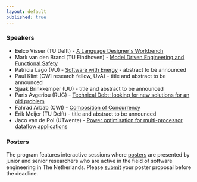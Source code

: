 ```yaml
---
layout: default
published: true
---
```


### Speakers

* Eelco Visser (TU Delft) - [A Language Designer's Workbench](./visser)
* Mark van den Brand (TU Eindhoven) - [Model Driven Engineering and Functional Safety](./vandenbrand)
* Patricia Lago (VU) - [Software with Energy](./lago) - abstract to be announced
* Paul Klint (CWI research fellow, UvA) - title and abstract to be announced
* Sjaak Brinkkemper (UU) - title and abstract to be announced
* Paris Avgeriou (RUG) - [Technical Debt: looking for new solutions for an old problem](./avgeriou)
* Fahrad Arbab (CWI) - [Composition of Concurrency](./arbab) 	
* Erik Meijer (TU Delft) - title and abstract to be announced
* Jaco van de Pol (UTwente) - [Power optimisation for multi-processor dataflow applications](./vdpol)

### Posters

The program features interactive sessions where [posters](../posters/) are presented by junior and senior researchers
who are active in the field of software engineering in The Netherlands. Please [submit](../posters/) your poster 
proposal before the deadline.
